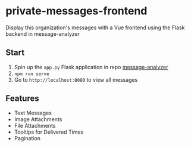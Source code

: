 # private-messages-frontend
Display this organization's messages with a Vue frontend using the Flask backend in message-analyzer

## Start

1. Spin up the `app.py` Flask application in repo [message-analyzer](https://github.com/glasses-n-contacts/message-analyzer)
2. `npm run serve`
3. Go to `http://localhost:8080` to view all messages

## Features

- Text Messages
- Image Attachments
- File Attachments
- Tooltips for Delivered Times
- Pagination
